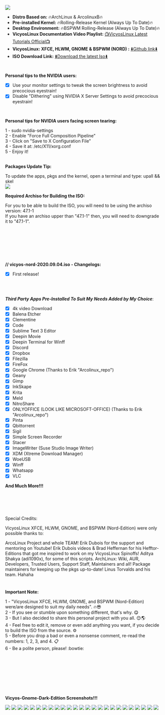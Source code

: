 
![](https://i.imgur.com/DFR1Ucf.jpg)

- **Distro Based on:** :fire:ArchLinux & ArcolinuxB:fire:
- **Pre-installed Kernel:** :fire:Rolling-Release Kernel (Always Up To Date):fire:
- **Desktop Environment:** :fire:BSPWM Rolling-Release (Always Up To Date):fire:
- **VicyosLinux Documentation Video Playlist:** [:tv:VicyosLinux Latest Tutorials Official:tv:](https://www.youtube.com/playlist?list=PLEHnzNeoCcNzT-ZpVu7aywVocaxr7XgNS)
- **VicyosLinux: XFCE, HLWM, GNOME & BSPWM (NORD) :** [:arrow_down:Github link:arrow_down:](https://github.com/felipendc/vicyos-build) 
- **ISO Download Link:** [:arrow_down:Download the latest Iso:arrow_down:](https://sourceforge.net/projects/arcolinux-spinoffs/files/Vicyos/Vicyos-Nord/) 

#

**Personal tips to the NVIDIA users:**

- [x] Use your monitor settings to tweak the screen brightness to avoid precocious eyestrain!
- [x] Disable "Dithering" using NVIDIA X Server Settings to avoid precocious eyestrain!
<br />

**Personal tips for NVIDIA users facing screen tearing:** 

1 - sudo nvidia-settings <br />
2 - Enable "Force Full Composition Pipeline" <br />
3 - Click on "Save to X Configuration File" <br />
4 - Save it at: /etc/X11/xorg.conf <br />
5 - Enjoy it! <br />
 <br />

**Packages Update Tip:** 

To update the apps, pkgs and the kernel, open a terminal and type: upall && skel<br />
![](https://i.imgur.com/OHhlz0f.png)
 <br />


**Required Archiso for Building the ISO:** 

For you to be able to build the ISO, you will need to be using the archiso version: 47.1-1<br />
If you have an archiso upper than "47.1-1" then, you will need to downgrade it to "47.1-1".<br />

#

<br />
<br />
<br />
<br />

**//  vicyos-nord-2020.09.04.iso - Changelogs:**

 - [x] First release!

<br />
<br />

***Third Party Apps Pre-Installed To Suit My Needs Added by My Choice***: <br />

 - [x] 4k video Download 
 - [x] Balena Etcher 
 - [x] Clementine 
 - [x] Code
 - [x] Sublime Text 3 Editor
 - [x] Deepin Movie
 - [x] Deepin Terminal for Winff
 - [x] Discord
 - [x] Dropbox
 - [x] Filezilla
 - [x] FireFox 
 - [x] Google Chrome (Thanks to Erik "Arcolinux_repo")
 - [x] Geany
 - [x] Gimp
 - [x] InkSkape
 - [x] Krita
 - [x] Meld
 - [x] NitroShare
 - [x] ONLYOFFICE (LOOK LIKE MICROSOFT-OFFICE) (Thanks to Erik "Arcolinux_repo")
 - [x] Pinta
 - [x] Qbittorrent
 - [x] Sigil
 - [x] Simple Screen Recorder
 - [x] Stacer
 - [x] ImageWriter (Suse Studio Image Writer)
 - [x] XDM (Xtreme Download Manager)
 - [x] WoeUSB
 - [x] Winff
 - [x] Whatsapp
 - [x] VLC

**And Much More!!!**

<br />
<br />

# 

Special Credits:

VicyosLinux XFCE, HLWM, GNOME, and BSPWM (Nord-Edition) were only possible thanks to:

ArcoLinux Project and whole TEAM!
Erik Dubois for the support and mentoring on Youtube!
Erik Dubois videos & Brad Heffernan for his Hefftor-Editions that got me inspired to work on my VicyosLinux Spinoffs!
Aditya Shakya (adi1090x), for some of this scripts. 
ArchLinux: Wiki, AUR, Developers, Trusted Users, Support Staff, Maintainers and all!
Package maintainers for keeping up the pkgs up-to-date!
Linus Torvalds and his team. Hahaha

# 

**Important Note:**

1 - "VicyosLinux XFCE, HLWM, GNOME, and BSPWM (Nord-Edition) were/are designed to suit my daily needs". :fire::sunglasses: <br />
2 - If you see or stumble upon something different, that's why. :yum: <br />
3 - But I also decided to share this personal project with you all. :blush::earth_americas: <br />
4 - Feel free to edit it, remove or even add anything you want, if you decide to build the ISO from the source. :gear: <br />
5 - Before you drop a bad or even a nonsense comment, re-read the numbers: 1, 2, 3, and 4. :clipboard: <br />
6 - Be a polite person, please! :bowtie: <br />

#

<br />


#

<br />
<br />

**Vicyos-Gnome-Dark-Edition Screenshots!!!**


![](https://i.imgur.com/VaHlSLz.jpg)
![](https://i.imgur.com/D1TxJzl.jpg)
![](https://i.imgur.com/JmB7UDV.jpg)
![](https://i.imgur.com/UNjM0zz.png)
![](https://i.imgur.com/3bjVwLZ.png)
![](https://i.imgur.com/uhhff0q.png)
![](https://i.imgur.com/mgaqKTt.jpg)
![](https://i.imgur.com/WwREqie.jpg)
![](https://i.imgur.com/n8WqDFc.jpg)
![](https://i.imgur.com/4Zv6VnR.jpg)
![](https://i.imgur.com/QxRh835.png)
![](https://i.imgur.com/wuO7FqA.png)
![](https://i.imgur.com/sKUTXLT.png)
![](https://i.imgur.com/WiZSRU8.png)
![](https://i.imgur.com/h662hwc.png)
![](https://i.imgur.com/mf6CXhJ.png)
![](https://i.imgur.com/3KqbI17.png)
![](https://i.imgur.com/Y3MP0qo.png)
![](https://i.imgur.com/aNuZh1Z.png)
![](https://i.imgur.com/g0IyUuT.png)
![](https://i.imgur.com/9rTuEBs.png)
![](https://i.imgur.com/f36sdbl.png)
![](https://i.imgur.com/hXw8F8J.jpg)
![](https://i.imgur.com/YNe9Uhz.jpg)
![](https://i.imgur.com/VfzSJJk.jpg)














































